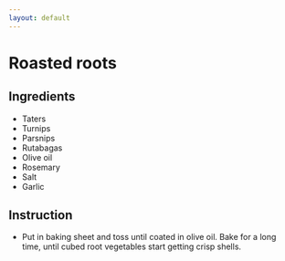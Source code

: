 ```yaml
---
layout: default
---
```

# Roasted roots
## Ingredients
* Taters
* Turnips
* Parsnips
* Rutabagas
* Olive oil
* Rosemary
* Salt
* Garlic

## Instruction
* Put in baking sheet and toss until coated in olive oil. Bake for a long time, until cubed root vegetables start getting crisp shells.

